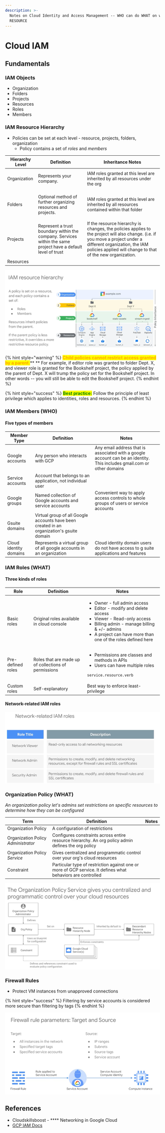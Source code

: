 ```yaml
---
description: >-
  Notes on Cloud Identity and Access Management -- WHO can do WHAT on which
  RESOURCE
---
```


# Cloud IAM

## Fundamentals&#x20;

### IAM Objects

* Organization
* Folders
* Projects
* Resources
* Roles
* Members

### IAM Resource Hierarchy&#x20;

* Policies can be set at each level - resource, projects, folders, organization
  * Policy contains a set of _roles_ and _members_

| Hierarchy Level | Definition                                                                                                    | Inheritance Notes                                                                                                                                                                                                              |
| --------------- | ------------------------------------------------------------------------------------------------------------- | ------------------------------------------------------------------------------------------------------------------------------------------------------------------------------------------------------------------------------ |
| Organization    | <p>Represents your company. </p><p></p>                                                                       | IAM roles granted at this level are inherited by all resources under the org                                                                                                                                                   |
| Folders         | <p>Optional method of further organizing resources and projects.</p><p></p>                                   | IAM roles granted at this level are inherited by all resources contained within that folder                                                                                                                                    |
| Projects        | Represent a trust boundary within the company. Services within the same project have a default level of trust | If the resource hierarchy is changes, the policies applies to the project will also change. (i.e. if you move a project under a different organization, the IAM policies applied will change to that of the new organization.  |
| Resources       |                                                                                                               |                                                                                                                                                                                                                                |

![](<../../.gitbook/assets/Screen Shot 2022-03-24 at 10.53.28 AM.png>)

{% hint style="warning" %}
<mark style="color:orange;">**Child policies cannot restrict access granted by a parent.**</mark>** ** For example, if editor role was granted to folder Dept. X, and viewer role is granted for the Bookshelf project, the policy applied by the parent of Dept. X will trump the policy set for the Bookshelf project. In other words -- you will still be able to edit the Bookshelf project.&#x20;
{% endhint %}

{% hint style="success" %}
<mark style="color:green;">**Best practice:**</mark> Follow the principle of least privilege which applies to identities, roles and resources.
{% endhint %}

### IAM Members (WHO)

#### Five types of members&#x20;

| Member Type            | Definition                                                                                 | Notes                                                                                                                   |
| ---------------------- | ------------------------------------------------------------------------------------------ | ----------------------------------------------------------------------------------------------------------------------- |
| Google accounts        | Any person who interacts with GCP                                                          | Any email address that is associated with a google account can be an identity. This includes gmail.com or other domains |
| Service accounts       | Account that belongs to an application, not individual user                                |                                                                                                                         |
| Google groups          | Named collection of Google accounts and service accounts                                   | Convenient way to apply access controls to whole groups of users or service accounts                                    |
| Gsuite domains         | Virtual group of all Google accounts have been created  in an organization's gsuite domain |                                                                                                                         |
| Cloud identity domains | Represents a virtual group of all google accounts in an organization                       | Cloud identity domain users do not have access to g suite applications and features                                     |

### IAM Roles (WHAT)

#### Three kinds of roles&#x20;

| Role              | Definition                                            | Notes                                                                                                                                                                                                                                                 |
| ----------------- | ----------------------------------------------------- | ----------------------------------------------------------------------------------------------------------------------------------------------------------------------------------------------------------------------------------------------------- |
| Basic roles       | Original roles available in cloud console             | <ul><li>Owner - full admin access </li><li>Editor - modify and delete access </li><li>Viewer - Read-only access</li><li>Billing admin - manage billing &#x26; +/- admins</li><li>A project can have more than one of the roles defined here</li></ul> |
| Pre-defined roles | Roles that are made up of collections of permissions  | <ul><li>Permissions are classes and methods in APIs</li><li>Users can have multiple roles </li></ul><p><code>service.resource.verb</code></p>                                                                                                         |
| Custom roles      | Self-explanatory                                      | Best way to enforce least-privilege                                                                                                                                                                                                                   |

#### Network-related IAM roles

![There are other network-related roles than those listed here](<../../.gitbook/assets/image (6).png>)

### Organization Policy (WHAT)

_An organization policy let's admins set restrictions on specific resources to determine how they can be configured_ &#x20;

| Term                                | Definition                                                                                                  | Notes |
| ----------------------------------- | ----------------------------------------------------------------------------------------------------------- | ----- |
| Organization Policy                 | A configuration of restrictions                                                                             |       |
| Organization Policy _Administrator_ | Configures constraints across entire resource hierarchy. An org policy admin defines the org policy         |       |
| Organization Policy _Service_       | Gives centralized and programmatic control over your org's cloud resources                                  |       |
| Constraint                          | Particular type of restriction against one or more of GCP service. It defines what behaviors are controlled |       |

![](<../../.gitbook/assets/Screen Shot 2022-03-24 at 1.48.08 PM.png>)

### Firewall Rules&#x20;

* Protect VM instances from unapproved connections&#x20;

{% hint style="success" %}
Filtering by service accounts is considered more secure than filtering by tags
{% endhint %}

![](<../../.gitbook/assets/Screen Shot 2022-03-24 at 2.03.53 PM.png>)

## References&#x20;

* Cloudskillsboost - **** Networking in Google Cloud
* [GCP IAM Docs](https://cloud.google.com/iam/docs/overview)
